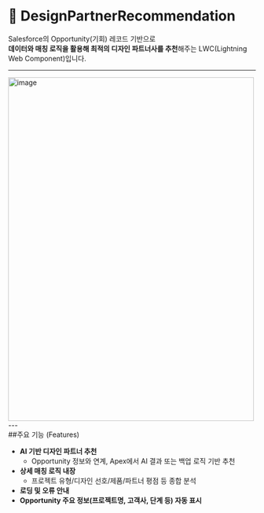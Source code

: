 
# 🤝 DesignPartnerRecommendation

Salesforce의 Opportunity(기회) 레코드 기반으로  
**데이터와 매칭 로직을 활용해 최적의 디자인 파트너사를 추천**해주는 LWC(Lightning Web Component)입니다.

---
<img width="500" height="700" alt="image" src="https://github.com/user-attachments/assets/346848a8-a386-4e2e-8339-32827c2e15ca" />
---
<br>
##주요 기능 (Features)

- **AI 기반 디자인 파트너 추천**  
  - Opportunity 정보와 연계, Apex에서 AI 결과 또는 백업 로직 기반 추천
- **상세 매칭 로직 내장**  
  - 프로젝트 유형/디자인 선호/제품/파트너 평점 등 종합 분석
- **로딩 및 오류 안내**
- **Opportunity 주요 정보(프로젝트명, 고객사, 단계 등) 자동 표시**

